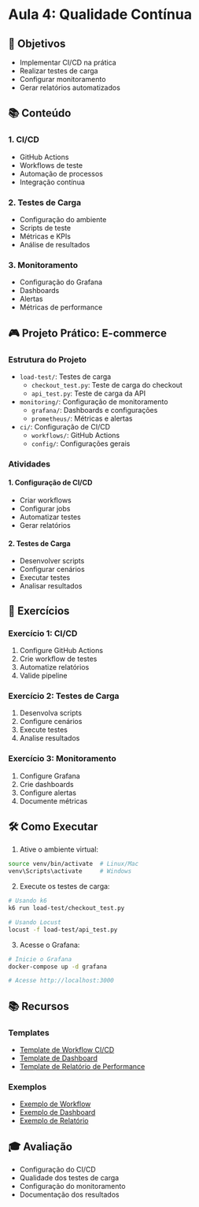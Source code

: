 # Aula 4: Qualidade Contínua

## 🎯 Objetivos
- Implementar CI/CD na prática
- Realizar testes de carga
- Configurar monitoramento
- Gerar relatórios automatizados

## 📚 Conteúdo

### 1. CI/CD
- GitHub Actions
- Workflows de teste
- Automação de processos
- Integração contínua

### 2. Testes de Carga
- Configuração do ambiente
- Scripts de teste
- Métricas e KPIs
- Análise de resultados

### 3. Monitoramento
- Configuração do Grafana
- Dashboards
- Alertas
- Métricas de performance

## 🎮 Projeto Prático: E-commerce

### Estrutura do Projeto
- `load-test/`: Testes de carga
  - `checkout_test.py`: Teste de carga do checkout
  - `api_test.py`: Teste de carga da API
- `monitoring/`: Configuração de monitoramento
  - `grafana/`: Dashboards e configurações
  - `prometheus/`: Métricas e alertas
- `ci/`: Configuração de CI/CD
  - `workflows/`: GitHub Actions
  - `config/`: Configurações gerais

### Atividades

#### 1. Configuração de CI/CD
- Criar workflows
- Configurar jobs
- Automatizar testes
- Gerar relatórios

#### 2. Testes de Carga
- Desenvolver scripts
- Configurar cenários
- Executar testes
- Analisar resultados

## 📝 Exercícios

### Exercício 1: CI/CD
1. Configure GitHub Actions
2. Crie workflow de testes
3. Automatize relatórios
4. Valide pipeline

### Exercício 2: Testes de Carga
1. Desenvolva scripts
2. Configure cenários
3. Execute testes
4. Analise resultados

### Exercício 3: Monitoramento
1. Configure Grafana
2. Crie dashboards
3. Configure alertas
4. Documente métricas

## 🛠️ Como Executar

1. Ative o ambiente virtual:
```bash
source venv/bin/activate  # Linux/Mac
venv\Scripts\activate     # Windows
```

2. Execute os testes de carga:
```bash
# Usando k6
k6 run load-test/checkout_test.py

# Usando Locust
locust -f load-test/api_test.py
```

3. Acesse o Grafana:
```bash
# Inicie o Grafana
docker-compose up -d grafana

# Acesse http://localhost:3000
```

## 📚 Recursos

### Templates
- [Template de Workflow CI/CD](ci/workflows/template.yml)
- [Template de Dashboard](monitoring/grafana/dashboard_template.json)
- [Template de Relatório de Performance](templates/relatorio_performance.md)

### Exemplos
- [Exemplo de Workflow](ci/workflows/exemplo.yml)
- [Exemplo de Dashboard](monitoring/grafana/exemplo.json)
- [Exemplo de Relatório](exemplos/relatorio_performance_exemplo.md)

## 🎓 Avaliação

- Configuração do CI/CD
- Qualidade dos testes de carga
- Configuração do monitoramento
- Documentação dos resultados 